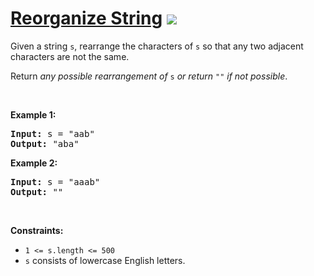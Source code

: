 
# [Reorganize String](https://leetcode.com/problems/reorganize-string) ![](https://img.shields.io/badge/Medium-orange)

<p>Given a string <code>s</code>, rearrange the characters of <code>s</code> so that any two adjacent characters are not the same.</p>

<p>Return <em>any possible rearrangement of</em> <code>s</code> <em>or return</em> <code>&quot;&quot;</code> <em>if not possible</em>.</p>

<p>&nbsp;</p>
<p><strong class="example">Example 1:</strong></p>
<pre><strong>Input:</strong> s = "aab"
<strong>Output:</strong> "aba"
</pre><p><strong class="example">Example 2:</strong></p>
<pre><strong>Input:</strong> s = "aaab"
<strong>Output:</strong> ""
</pre>
<p>&nbsp;</p>
<p><strong>Constraints:</strong></p>

<ul>
	<li><code>1 &lt;= s.length &lt;= 500</code></li>
	<li><code>s</code> consists of lowercase English letters.</li>
</ul>

        